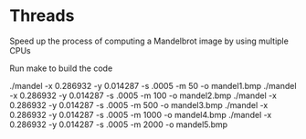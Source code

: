 # Threads
Speed up the process of computing a Mandelbrot image by using multiple CPUs

Run make to build the code

./mandel -x 0.286932 -y 0.014287 -s .0005 -m 50 -o mandel1.bmp
./mandel -x 0.286932 -y 0.014287 -s .0005 -m 100 -o mandel2.bmp
./mandel -x 0.286932 -y 0.014287 -s .0005 -m 500 -o mandel3.bmp
./mandel -x 0.286932 -y 0.014287 -s .0005 -m 1000 -o mandel4.bmp
./mandel -x 0.286932 -y 0.014287 -s .0005 -m 2000 -o mandel5.bmp
